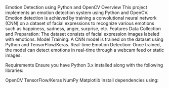 Emotion Detection using Python and OpenCV
Overview
This project implements an emotion detection system using Python and OpenCV. Emotion detection is achieved by training a convolutional neural network (CNN) on a dataset of facial expressions to recognize various emotions such as happiness, sadness, anger, surprise, etc.
Features
Data Collection and Preparation: The dataset consists of facial expression images labeled with emotions.
Model Training: A CNN model is trained on the dataset using Python and TensorFlow/Keras.
Real-time Emotion Detection: Once trained, the model can detect emotions in real-time through a webcam feed or static images.

Requirements
Ensure you have Python 3.x installed along with the following libraries:

OpenCV
TensorFlow/Keras
NumPy
Matplotlib
Install dependencies using:
